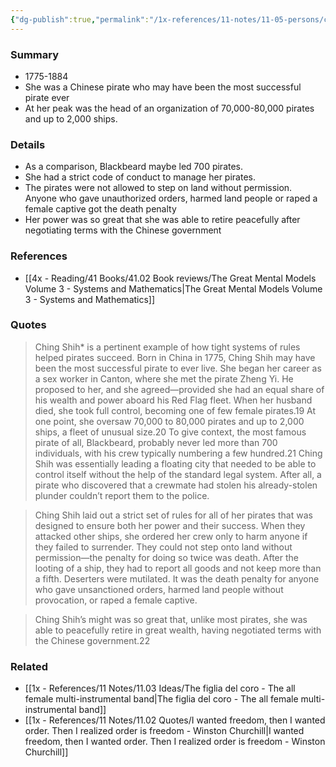 ```yaml
---
{"dg-publish":true,"permalink":"/1x-references/11-notes/11-05-persons/ching-shih/","title":"Ching Shih","created":"2025-05-15T23:15:30.308+03:00","updated":"2025-06-08T07:43:49.080+03:00"}
---
```



### Summary
- 1775-1884
- She was a Chinese pirate who may have been the most successful pirate ever
- At her peak was the head of an organization of 70,000-80,000 pirates and up to 2,000 ships.

### Details
- As a comparison, Blackbeard maybe led 700 pirates.
- She had a strict code of conduct to manage her pirates.
- The pirates were not allowed to step on land without permission. Anyone who gave unauthorized orders, harmed land people or raped a female captive got the death penalty
- Her power was so great that she was able to retire peacefully after negotiating terms with the Chinese government

### References
- [[4x - Reading/41 Books/41.02 Book reviews/The Great Mental Models Volume 3 - Systems and Mathematics\|The Great Mental Models Volume 3 - Systems and Mathematics]]

### Quotes
> Ching Shih* is a pertinent example of how tight systems of rules helped pirates succeed. Born in China in 1775, Ching Shih may have been the most successful pirate to ever live. She began her career as a sex worker in Canton, where she met the pirate Zheng Yi. He proposed to her, and she agreed—provided she had an equal share of his wealth and power aboard his Red Flag fleet. When her husband died, she took full control, becoming one of few female pirates.19 At one point, she oversaw 70,000 to 80,000 pirates and up to 2,000 ships, a fleet of unusual size.20 To give context, the most famous pirate of all, Blackbeard, probably never led more than 700 individuals, with his crew typically numbering a few hundred.21 Ching Shih was essentially leading a floating city that needed to be able to control itself without the help of the standard legal system. After all, a pirate who discovered that a crewmate had stolen his already-stolen plunder couldn’t report them to the police. 

>Ching Shih laid out a strict set of rules for all of her pirates that was designed to ensure both her power and their success. When they attacked other ships, she ordered her crew only to harm anyone if they failed to surrender. They could not step onto land without permission—the penalty for doing so twice was death. After the looting of a ship, they had to report all goods and not keep more than a fifth. Deserters were mutilated. It was the death penalty for anyone who gave unsanctioned orders, harmed land people without provocation, or raped a female captive. 

>Ching Shih’s might was so great that, unlike most pirates, she was able to peacefully retire in great wealth, having negotiated terms with the Chinese government.22


### Related
- [[1x - References/11 Notes/11.03 Ideas/The figlia del coro - The all female multi-instrumental band\|The figlia del coro - The all female multi-instrumental band]]
- [[1x - References/11 Notes/11.02 Quotes/I wanted freedom, then I wanted order. Then I realized order is freedom - Winston Churchill\|I wanted freedom, then I wanted order. Then I realized order is freedom - Winston Churchill]]
